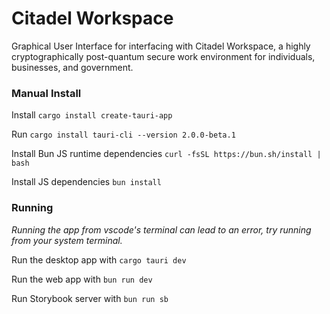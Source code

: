 # Citadel Workspace

Graphical User Interface for interfacing with Citadel Workspace, a highly cryptographically post-quantum secure work environment for individuals, businesses, and government.

### Manual Install

Install `cargo install create-tauri-app`

Run `cargo install tauri-cli --version 2.0.0-beta.1`

Install Bun JS runtime dependencies `curl -fsSL https://bun.sh/install | bash`

Install JS dependencies `bun install`

### Running

<i>Running the app from vscode's terminal can lead to an error, try running from your system terminal.</i>

Run the desktop app with `cargo tauri dev`

Run the web app with `bun run dev`

Run Storybook server with `bun run sb`
